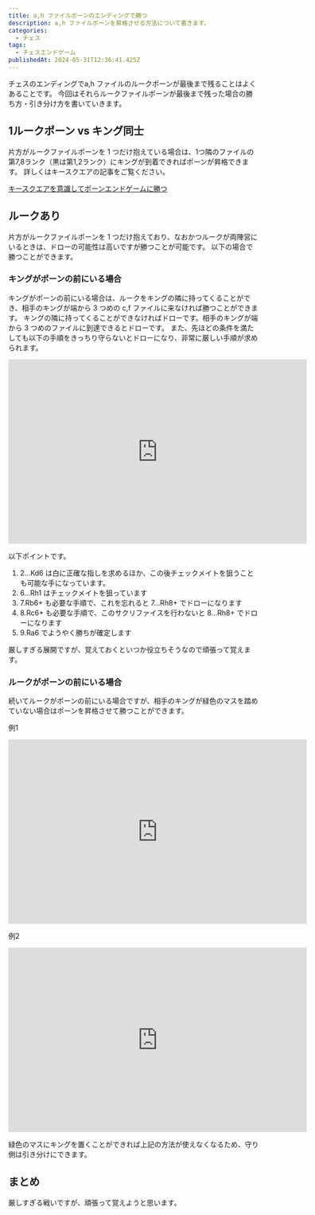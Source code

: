 ```yaml
---
title: a,h ファイルポーンのエンディングで勝つ
description: a,h ファイルポーンを昇格させる方法について書きます。
categories: 
  - チェス
tags:
  - チェスエンドゲーム
publishedAt: 2024-05-31T12:36:41.425Z
---
```


チェスのエンディングでa,h ファイルのルークポーンが最後まで残ることはよくあることです。
今回はそれらルークファイルポーンが最後まで残った場合の勝ち方・引き分け方を書いていきます。

## 1ルークポーン vs キング同士
片方がルークファイルポーンを 1 つだけ抱えている場合は、1つ隣のファイルの第7,8ランク（黒は第1,2ランク）にキングが到着できればポーンが昇格できます。
詳しくはキースクエアの記事をご覧ください。

[キースクエアを意識してポーンエンドゲームに勝つ](https://takamin55.dev/posts/chess/key-square)

## ルークあり
片方がルークファイルポーンを 1 つだけ抱えており、なおかつルークが両陣営にいるときは、ドローの可能性は高いですが勝つことが可能です。
以下の場合で勝つことができます。

### キングがポーンの前にいる場合
キングがポーンの前にいる場合は、ルークをキングの隣に持ってくることができ、相手のキングが端から 3 つめの c,f ファイルに来なければ勝つことができます。
キングの隣に持ってくることができなければドローです。相手のキングが端から 3 つめのファイルに到達できるとドローです。
また、先ほどの条件を満たしても以下の手順をきっちり守らないとドローになり、非常に厳しい手順が求められます。

<iframe width="600" height="371" src="https://lichess.org/study/embed/Obx2GCfu/OFD3GbCu" frameborder=0></iframe>

以下ポイントです。

1. 2...Kd6 は白に正確な指しを求めるほか、この後チェックメイトを狙うことも可能な手になっています。
2. 6...Rh1 はチェックメイトを狙っています
3. 7.Rb6+ も必要な手順で、これを忘れると 7...Rh8+ でドローになります
4. 8.Rc6+ も必要な手順で、このサクリファイスを行わないと 8...Rh8+ でドローになります
5. 9.Ra6 でようやく勝ちが確定します

厳しすぎる展開ですが、覚えておくといつか役立ちそうなので頑張って覚えます。

### ルークがポーンの前にいる場合
続いてルークがポーンの前にいる場合ですが、相手のキングが緑色のマスを踏めていない場合はポーンを昇格させて勝つことができます。

例1
<iframe width="600" height="371" src="https://lichess.org/study/embed/Obx2GCfu/3peEIsS0" frameborder=0></iframe>

例2
<iframe width="600" height="371" src="https://lichess.org/study/embed/Obx2GCfu/GLj3ZLKr" frameborder=0></iframe>

緑色のマスにキングを置くことができれば上記の方法が使えなくなるため、守り側は引き分けにできます。


## まとめ
厳しすぎる戦いですが、頑張って覚えようと思います。
